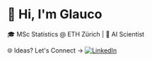 # 👋 Hi, I'm Glauco

🎓 MSc Statistics @ ETH Zürich | 🤖 AI Scientist

🌐 Ideas? Let's Connect -> [![LinkedIn](https://img.shields.io/badge/LinkedIn-GlaucoRampone-blue)](https://www.linkedin.com/in/glaucorampone)
